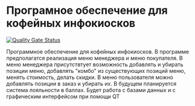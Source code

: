 # Програмное обеспечение для кофейных инфокиосков

[![Quality Gate Status](https://sonarcloud.io/api/project_badges/measure?project=bootgussy_PnaYAVU_3_sem&metric=alert_status)](https://sonarcloud.io/summary/new_code?id=bootgussy_PnaYAVU_3_sem)

Программное обеспечение для кофейных инфокиосков. В программе предполагатся реализация меню менеджера и меню покупателя.
В меню менеджера присутствтует возможность добавлять и убирать позиции меню, добавлять "комбо" из существующих позиций меню, менять стоимость, делать скидки. 
В меню пользователя можно добавлять позиции в заказ и убирать их. В будущем планируется система лояльности в баллах. 
Будет работа с базами данных и с графическим интерфейсом при помощи QT
